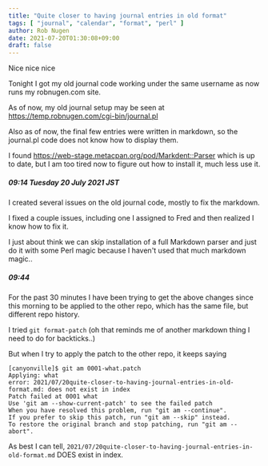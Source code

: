 ```yaml
---
title: "Quite closer to having journal entries in old format"
tags: [ "journal", "calendar", "format", "perl" ]
author: Rob Nugen
date: 2021-07-20T01:30:08+09:00
draft: false
---
```


Nice nice nice

Tonight I got my old journal code working under the same username as
now runs my robnugen.com site.

As of now, my old journal setup may be seen at
https://temp.robnugen.com/cgi-bin/journal.pl

Also as of now, the final few entries were written in markdown, so
the journal.pl code does not know how to display them.

I found https://web-stage.metacpan.org/pod/Markdent::Parser which is
up to date, but I am too tired now to figure out how to install it,
much less use it.

##### 09:14 Tuesday 20 July 2021 JST

I created several issues on the old journal code, mostly to fix the markdown.

I fixed a couple issues, including one I assigned to Fred and then
realized I know how to fix it.

I just about think we can skip installation of a full Markdown parser
and just do it with some Perl magic because I haven't used that much
markdown magic..

##### 09:44

For the past 30 minutes I have been trying to get the above changes
since this morning to be applied to the other repo, which has the same
file, but different repo history.

I tried `git format-patch` (oh that reminds me of another markdown
thing I need to do for backticks..)

But when I try to apply the patch to the other repo, it keeps saying

    [canyonville]$ git am 0001-what.patch
    Applying: what
    error: 2021/07/20quite-closer-to-having-journal-entries-in-old-format.md: does not exist in index
    Patch failed at 0001 what
    Use 'git am --show-current-patch' to see the failed patch
    When you have resolved this problem, run "git am --continue".
    If you prefer to skip this patch, run "git am --skip" instead.
    To restore the original branch and stop patching, run "git am --abort".

As best I can tell,
`2021/07/20quite-closer-to-having-journal-entries-in-old-format.md`
DOES exist in index.
